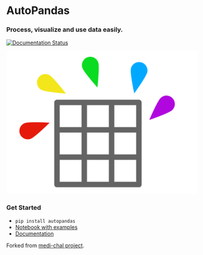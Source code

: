 # AutoPandas

### Process, visualize and use data easily.

[![Documentation Status](https://readthedocs.org/projects/autopandas/badge/?version=latest)](https://autopandas.readthedocs.io/en/latest/?badge=latest)

![logo](logo_autodata.png)


### Get Started

* `pip install autopandas`
* [Notebook with examples](AutoPandas_workspace.ipynb)
* [Documentation](https://autopandas.readthedocs.io/en/latest/)


Forked from [medi-chal project](https://github.com/Didayolo/medi-chal).
